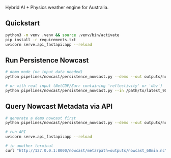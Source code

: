 Hybrid AI + Physics weather engine for Australia.

## Quickstart
```bash
python3 -m venv .venv && source .venv/bin/activate
pip install -r requirements.txt
uvicorn serve.api_fastapi:app --reload
```

## Run Persistence Nowcast
```bash
# demo mode (no input data needed)
python pipelines/nowcast/persistence_nowcast.py --demo --out outputs/nowcast_60min.nc

# or with real input (NetCDF/Zarr containing 'reflectivity' or 'dbz')
python pipelines/nowcast/persistence_nowcast.py --in /path/to/latest_90min.zarr --out outputs/nowcast_60min.nc

```

## Query Nowcast Metadata via API
```bash
# generate a demo nowcast first
python pipelines/nowcast/persistence_nowcast.py --demo --out outputs/nowcast_60min.nc

# run API
uvicorn serve.api_fastapi:app --reload

# in another terminal
curl "http://127.0.0.1:8000/nowcast/meta?path=outputs/nowcast_60min.nc"
```
